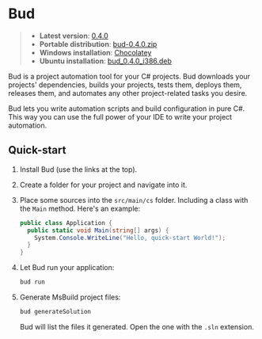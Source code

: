 # Bud

> - __Latest version__: [0.4.0](https://github.com/urbas/bud/releases/tag/v0.4.0)
> - __Portable distribution__: [bud-0.4.0.zip](https://dl.dropboxusercontent.com/u/9516950/bud/bud-0.4.0.zip)
> - __Windows installation__: [Chocolatey](https://chocolatey.org/packages/bud/0.4.0)
> - __Ubuntu installation__: [bud_0.4.0_i386.deb](https://dl.dropboxusercontent.com/u/9516950/bud/bud_0.4.0_i386.deb)

Bud is a project automation tool for your C# projects. Bud downloads your projects' dependencies,
builds your projects, tests them, deploys them, releases them, and automates any other project-related tasks you desire.

Bud lets you write automation scripts and build configuration in pure C#. This way you can use the full power of your IDE to write your project automation.

## Quick-start

1.  Install Bud (use the links at the top).

1.  Create a folder for your project and navigate into it.

1.  Place some sources into the `src/main/cs` folder. Including a class with the `Main` method. Here's an example:

    ```csharp
    public class Application {
      public static void Main(string[] args) {
        System.Console.WriteLine("Hello, quick-start World!");
      }
    }
    ```

1.  Let Bud run your application:

    ```bash
    bud run
    ```

1.  Generate MsBuild project files:

    ```bash
    bud generateSolution
    ```

    Bud will list the files it generated. Open the one with the `.sln` extension.